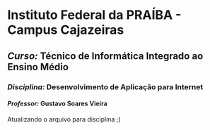 # Instituto Federal da PRAÍBA - Campus Cajazeiras

## *Curso:* Técnico de Informática Integrado ao Ensino Médio

### *Disciplina:* Desenvolvimento de Aplicação para Internet

####  *Professor:* Gustavo Soares Vieira

Atualizando o arquivo para  disciplina ;)
